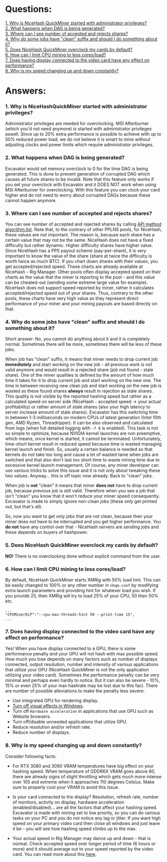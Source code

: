 # Questions:
[1. Why is NiceHash QuickMiner started with administrator privileges?](#faq01)<br>
[2. What happens when DAG is being generated?](#faq02)<br>
[3. Where can I see number of accepted and rejects shares?](#faq03)<br>
[4. Why do some jobs have "clean" suffix and should I do something about it?](#faq04)<br>
[5. Does NiceHash QuickMiner overclock my cards by default?](#faq05)<br>
[6. How can I limit CPU mining to less cores/load?](#faq06)<br>
[7. Does having display connected to the video card have any effect on performance?](#faq07)<br>
[8. Why is my speed changing up and down constantly?](#faq08)<br>

# Answers:

### <a name="faq01"></a> 1. Why is NiceHashQuickMiner started with administrator privileges?

Administrator privileges are needed for overclocking. MSI Afterburner (which you'd not need anymore) is started with administrator privileges aswell. Since up to 20% extra performance is possible to achieve with up to 50% reduced power load, we do not believe it is smart to mine without adjusting clocks and power limits which require administrator privileges.

### <a name="faq02"></a> 2. What happens when DAG is being generated?

Excavator would set memory overclock to 0 for the time DAG is being generated. This is done to prevent generation of corrupted DAG which causes all future shares to be invalid. Note that this feature only works if you set your overclock with Excavator and it DOES NOT work when using MSI Afterburner for overclocking. With this feature you can clock your card higher and do not need to worry about corrupted DAGs because these cannot happen anymore.

### <a name="faq03"></a> 3. Where can I see number of accepted and rejects shares?

You can see number of accepted and rejected shares by calling [API method algorithm.list](https://github.com/nicehash/excavator/tree/master/api#algorithm-list). Note that, to the contrary of other PPLNS pools, for NiceHash, these values are not important. The reason is, because each share has a certain value that may not be the same. NiceHash does not have a fixed difficulty but rather dynamic. Higher difficulty shares have higher value. Since NiceHash has a PPS payout scheme (pay-per-share), it is very important to know the value of the share (share at twice the difficulty is worth twice as much BTC). If you chart down shares with their values, you get accepted/rejected speed. These charts are already available at NiceHash - Rig Manager. Other pools often display accepted speed on their charts as the value that the miner is reporting to the pool - and this value can be cheated-out (sending some extreme large value for example). NiceHash does not support speed reported by miner, rather it calculates accepted/rejected speed out of your shares. Thus, contrary to the other pools, these charts have very high value as they represent direct performance of your miner and your mining payouts are based directly on that.

### <a name="faq04"></a> 4. Why do some jobs have "clean" suffix and should I do something about it?

Short answer: No, you cannot do anything about it and it is completely normal. Sometimes there will be more, sometimes there will be less of these jobs.

When job has "clean" suffix, it means that miner needs to drop current job **immediately** and start working on the new job - all previous work is not valid anymore and would result in a rejected share (job not found - stale share). One of the miner qualities is defined by the amount of how much time it takes for it to drop current job and start working on the new one. The time in between receiving new clean job and start working on the new job is wasted as these found shares **always** result in rejection as stale shares. This quality is not visible by the reported hashing speed but rather as a calculated speed on server side (NiceHash - accepted speed -> your actual profitability) or rather amount of stale shares (also your high latency to server increase amount of stale shares). Excavator has this switching time in between 1-3 milliseconds on modern CPUs of latest generation (Intel 10th gen, AMD Ryzen, Threadripper). It can be also observed and calculated from logs (when full detailed logging with `-f 0` is enabled). This task is not so simple to optimize, because NVIDIA kernel launches are non preemptive, which means, once kernel is started, it cannot be terminated. Unfortunately, time-short kernel result in reduced speed because time is wasted managing kernel launch and finish. So, usually a certain balance is needed so that kernels do not take too long and cause a lot of wasted tame when jobs are switched and that also don't last too short time to waste mining time due to excessive kernel launch management. Of course, any miner developer can use various tricks to solve this issue and it is not only about tweaking these two values. Anyway... this is off topic now already. Back to "clean" jobs.

When job is **not** "clean" it means that miner **does not** have to drop current job, because previous job is still valid. Therefore when you see a job that isn't "clean" you know that it won't reduce your miner speed consequently. Excavator is made to simply ignore non-clean jobs (these only get printed out, but that's all).

So, now you want to get only jobs that are not clean, because then your miner does not have to be interrupted and you get higher performance. You **do not** have any control over that - NiceHash servers are sending jobs and these depends on buyers of hashpower.

### <a name="faq05"></a> 5. Does NiceHash QuickMiner overclock my cards by default?
**NO!** There is no overclocking done without explicit command from the user.


### <a name="faq06"></a> 6. How can I limit CPU mining to less cores/load?
By default, NiceHash QuickMiner starts XMRig with 50% load hint. This can be easily changed to 100% or any other number in `nhqm.conf` by modifying extra launch parameters and providing hint for whatever load you wish. If you provide 25, then XMRig will try to load 25% of your CPU, 50 then 50% etc.
```
...
"CPUMinerELP":"--cpu-max-threads-hint 50 --print-time 15",
...
```


### <a name="faq07"></a> 7. Does having display connected to the video card have any effect on performance?
Yes! When you have display connected to a GPU, there is some performance penalty and your GPU will not hash with max possible speed. How much you lose depends on many factors such as number of displays connected, output resolution, number and intensity of various applications that utilize your GPU (NiceHash QuickMiner is not the only application utilizing your video card). Sometimes the performance penalty can be very minimal and perhaps even hardly to notice. But it can also be severe - 10%, 15% or even 25% of your max hashrate may be lost due to this fact. There are number of possible alleviations to make the penalty less severe:
- Use integrated GPU for rendering display.
- [Turn off visual effects in Windows](https://www.windowscentral.com/how-disable-system-visual-effects-boost-performance-windows-10).
- Turn off `Hardware acceleration` in applications that use GPU such as Website browsers.
- Turn off/disable unneeded applications that utilize GPU.
- Reduce resolution and/or refresh rate.
- Reduce number of displays.




### <a name="faq08"></a> 8. Why is my speed changing up and down constantly?
Consider following facts:

* For RTX 3080 and 3090 VRAM temperatures have big effect on your hashing speed. When temperature of GDDR6X VRAM goes above 80, there are already signs of slight throttling which gets much more intense over 105 and extreme when it approaches 110 degrees Celsius. Make sure to properly cool your VRAM to avoid this issue.

* Is your card connected to the display? Resolution, refresh rate, number of monitors, activity on display, hardware acceleration (enabled/disabled)... are all the factors that affect your hashing speed. Excavator is made with mining set to low priority, so you can do various tasks on your PC and you do not notice any lag or jitter. If you want high speed on your primary video card then close all windows and just leave it be - you will see how hashing speed climbs up to the max.

* Your actual speed in Rig Manager may dance up and down - that is normal. Check accepted speed over longer period of time (6 hours or more) and it should average out to your speed reported by the video card. You can read more about this [here](https://github.com/nicehash/NiceHashQuickMiner/wiki/Hashing-speed,-accepted-rejected-speed-and-shares).